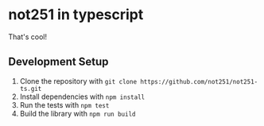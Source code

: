# not251 in typescript

That's cool!

## Development Setup

1. Clone the repository with `git clone https://github.com/not251/not251-ts.git`
2. Install dependencies with `npm install`
3. Run the tests with `npm test`
4. Build the library with `npm run build`
